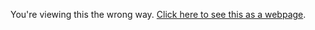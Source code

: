 You're viewing this the wrong way. [Click here to see this as a webpage](https://schultzmichael.github.io/).
